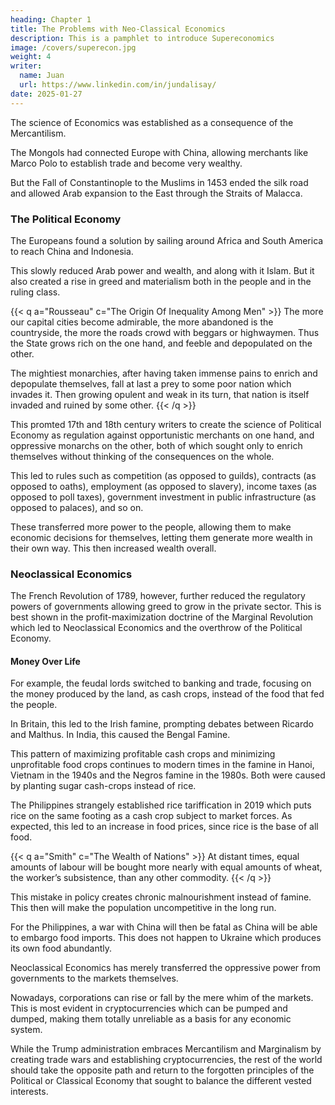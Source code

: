 ```yaml
---
heading: Chapter 1
title: The Problems with Neo-Classical Economics 
description: This is a pamphlet to introduce Supereconomics
image: /covers/superecon.jpg
weight: 4
writer:
  name: Juan
  url: https://www.linkedin.com/in/jundalisay/
date: 2025-01-27
---
```



The science of Economics was established as a consequence of the Mercantilism.
 
The Mongols had connected Europe with China, allowing merchants like Marco Polo to establish trade and become very wealthy.

But the Fall of Constantinople to the Muslims in 1453 ended the silk road and allowed Arab expansion to the East through the Straits of Malacca. 


### The Political Economy

The Europeans found a solution by sailing around Africa and South America to reach China and Indonesia.

This slowly reduced Arab power and wealth, and along with it Islam. But it also created a rise in greed and materialism both in the people and in the ruling class.


{{< q a="Rousseau" c="The Origin Of Inequality Among Men" >}}
The more our capital cities become admirable, the more abandoned is the countryside, the more the roads crowd with beggars or highwaymen. Thus the State grows rich on the one hand, and feeble and depopulated on the other.

The mightiest monarchies, after having taken immense pains to enrich and depopulate themselves, fall at last a prey to some poor nation which invades it. Then growing opulent and weak in its turn, that nation is itself invaded and ruined by some other.
{{< /q >}}


This promted 17th and 18th century writers to create the science of Political Economy as regulation against opportunistic merchants on one hand, and oppressive monarchs on the other, both of which sought only to enrich themselves without thinking of the consequences on the whole. 


This led to rules such as competition (as opposed to guilds), contracts (as opposed to oaths), employment (as opposed to slavery), income taxes (as opposed to poll taxes), government investment in public infrastructure (as opposed to palaces), and so on.

These transferred more power to the people, allowing them to make economic decisions for themselves, letting them generate more wealth in their own way. This then increased wealth overall. 


### Neoclassical Economics

The French Revolution of 1789, however, further reduced the regulatory powers of governments allowing greed to grow in the private sector. This is best shown in the profit-maximization doctrine of the Marginal Revolution which led to Neoclassical Economics and the overthrow of the Political Economy. 


#### Money Over Life

For example, the feudal lords switched to banking and trade, focusing on the money produced by the land, as cash crops, instead of the food that fed the people.

In Britain, this led to the Irish famine, prompting debates between Ricardo and Malthus. In India, this caused the Bengal Famine. 

This pattern of maximizing profitable cash crops and minimizing unprofitable food crops continues to modern times in the famine in Hanoi, Vietnam in the 1940s and the Negros famine in the 1980s. Both were caused by planting sugar cash-crops instead of rice.

The Philippines strangely established rice tariffication in 2019 which puts rice on the same footing as a cash crop subject to market forces. As expected, this led to an increase in food prices, since rice is the base of all food. 

{{< q a="Smith" c="The Wealth of Nations" >}}
At distant times, equal amounts of labour will be bought more nearly with equal amounts of wheat, the worker’s subsistence, than any other commodity.
{{< /q >}}


This mistake in policy creates chronic malnourishment instead of famine. This then will make the population uncompetitive in the long run.

For the Philippines, a war with China will then be fatal as China will be able to embargo food imports. This does not happen to Ukraine which produces its own food abundantly. 

Neoclassical Economics has merely transferred the oppressive power from governments to the markets themselves. 

Nowadays, corporations can rise or fall by the mere whim of the markets. This is most evident in cryptocurrencies which can be pumped and dumped, making them totally unreliable as a basis for any economic system.

While the Trump administration embraces Mercantilism and Marginalism by creating trade wars and establishing cryptocurrencies, the rest of the world should take the opposite path and return to the forgotten principles of the Political or Classical Economy that sought to balance the different vested interests. 
